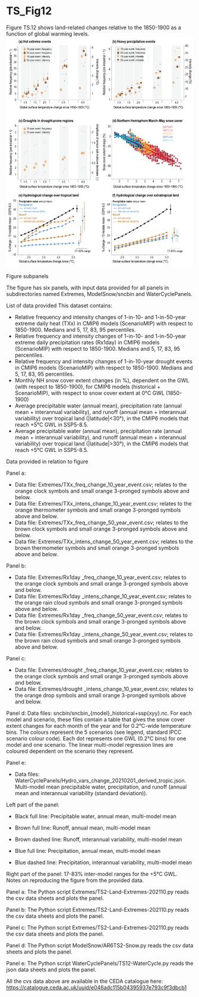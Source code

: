 # TS_Fig12
Figure TS.12 shows land-related changes relative to the 1850-1900 as a function of global warming levels. 
![Figure TS.12](IPCC_AR6_WGI_TS_Figure_12.png?raw=true)

Figure subpanels

The figure has six panels, with input data provided for all panels in subdirectories named Extremes,  ModelSnow/sncbin and WaterCyclePanels.

List of data provided
This dataset contains:
- Relative frequency and intensity changes of 1-in-10- and 1-in-50-year extreme daily heat (TXx) in CMIP6 models (ScenarioMIP) with respect to 1850-1900. Medians and 5, 17, 83, 95 percentiles.
- Relative frequency and intensity changes of 1-in-10- and 1-in-50-year extreme daily precipitation rates (Rx1day) in CMIP6 models (ScenarioMIP) with respect to 1850-1900. Medians and 5, 17, 83, 95 percentiles.
- Relative frequency and intensity changes of 1-in-10-year drought events in CMIP6 models (ScenarioMIP) with respect to 1850-1900. Medians and 5, 17, 83, 95 percentiles.
- Monthly NH snow cover extent changes (in %), dependent on the GWL (with respect to 1850-1900), for CMIP6 models (historical + ScenarioMIP), with respect to snow cover extent at 0°C GWL (1850-1900)
- Average precipitable water (annual mean), precipitation rate (annual mean + interannual variability), and runoff (annual mean + interannual variability) over tropical land (|latitude|<30°), in the CMIP6 models that reach +5°C GWL in SSP5-8.5.
- Average precipitable water (annual mean), precipitation rate (annual mean + interannual variability), and runoff (annual mean + interannual variability) over tropical land (|latitude|>30°), in the CMIP6 models that reach +5°C GWL in SSP5-8.5.

Data provided in relation to figure

Panel a:
- Data file: Extremes/TXx_freq_change_10_year_event.csv; relates to the orange clock symbols and small orange 3-pronged symbols above and below.
- Data file: Extremes/TXx_intens_change_10_year_event.csv; relates to the orange thermometer symbols and small orange 3-pronged symbols above and below.
- Data file: Extremes/TXx_freq_change_50_year_event.csv; relates to the brown clock symbols and small orange 3-pronged symbols above and below.
- Data file: Extremes/TXx_intens_change_50_year_event.csv; relates to the brown thermometer symbols and small orange 3-pronged symbols above and below.

Panel b:
- Data file: Extremes/Rx1day _freq_change_10_year_event.csv; relates to the orange clock symbols and small orange 3-pronged symbols above and below.
- Data file: Extremes/Rx1day _intens_change_10_year_event.csv; relates to the orange rain cloud symbols and small orange 3-pronged symbols above and below.
- Data file: Extremes/Rx1day _freq_change_50_year_event.csv; relates to the brown clock symbols and small orange 3-pronged symbols above and below.
- Data file: Extremes/Rx1day _intens_change_50_year_event.csv; relates to the brown rain cloud symbols and small orange 3-pronged symbols above and below.

Panel c:
- Data file: Extremes/drought _freq_change_10_year_event.csv; relates to the orange clock symbols and small orange 3-pronged symbols above and below.
- Data file: Extremes/drought _intens_change_10_year_event.csv; relates to the orange drop symbols and small orange 3-pronged symbols above and below.

Panel d:
Data files: sncbin/sncbin_{model}_historical+ssp{xyy}.nc. For each model and scenario, these files contain a table that gives the snow cover extent changes for each month of the year and for 0.2°C-wide temperature bins. The colours represent the 5 scenarios (see legend, standard IPCC scenario colour code). Each dot represents one GWL (0.2°C bins) for one model and one scenario. The linear multi-model regression lines are coloured dependent on the scenario they represent.

Panel e:
- Data files: WaterCyclePanels/Hydro_vars_change_20210201_derived_tropic.json. Multi-model mean precipitable water, precipitation, and runoff (annual mean and interannual variability (standard deviation)).

Left part of the panel:

* Black full line: Precipitable water, annual mean, multi-model mean

* Brown full line: Runoff, annual mean, multi-model mean

* Brown dashed line: Runoff, interannual variability, multi-model mean

* Blue full line: Precipitation, annual mean, multi-model mean

* Blue dashed line: Precipitation, interannual variability, multi-model mean

Right part of the panel: 17-83% inter-model ranges for the +5°C GWL.
Notes on reproducing the figure from the provided data.

Panel a:
The Python script Extremes/TS2-Land-Extremes-202110.py reads the csv data sheets and plots the panel.

Panel b:
The Python script Extremes/TS2-Land-Extremes-202110.py reads the csv data sheets and plots the panel.

Panel c:
The Python script Extremes/TS2-Land-Extremes-202110.py reads the csv data sheets and plots the panel.

Panel d:
The Python script ModelSnow/AR6TS2-Snow.py reads the csv data sheets and plots the panel.

Panel e:
The Python script WaterCyclePanels/TS12-WaterCycle.py reads the json data sheets and plots the panel.

All the cvs data above are available in the CEDA catalogue here:  https://catalogue.ceda.ac.uk/uuid/e046adc115b04395937e793c9f3dbcb1
